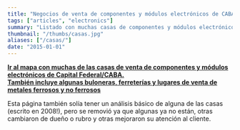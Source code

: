 ```yaml
---
title: "Negocios de venta de componentes y módulos electrónicos de CABA"
tags: ["articles", "electronics"]
summary: "Listado con muchas casas de componentes y módulos electrónicos en la Ciudad Autónoma de Buenos Aires/Capital Federal en Argentina."
thumbnail: "/thumbs/casas.jpg"
aliases: ["/casas/"]
date: "2015-01-01"
---
```


**[Ir al mapa con muchas de las casas de venta de componentes y módulos electrónicos de Capital Federal/CABA. \
También incluye algunas buloneras, ferreterías y lugares de venta de metales ferrosos y no ferrosos](https://goo.gl/maps/Frji9)**

Esta página también solía tener un análisis básico de alguna de las casas (escrito en 2008!), pero se removió ya que algunas ya no están, otras cambiaron de dueño o rubro y otras mejoraron su atención al cliente.
